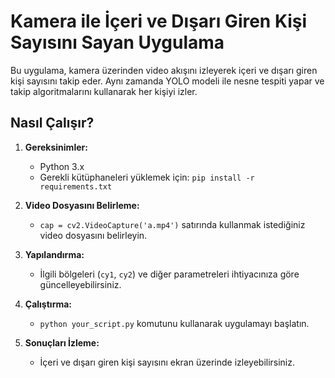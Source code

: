 # Kamera ile İçeri ve Dışarı Giren Kişi Sayısını Sayan Uygulama

Bu uygulama, kamera üzerinden video akışını izleyerek içeri ve dışarı giren kişi sayısını takip eder. Aynı zamanda YOLO modeli ile nesne tespiti yapar ve takip algoritmalarını kullanarak her kişiyi izler.

## Nasıl Çalışır?

1. **Gereksinimler:**
   - Python 3.x
   - Gerekli kütüphaneleri yüklemek için: `pip install -r requirements.txt`

2. **Video Dosyasını Belirleme:**
   - `cap = cv2.VideoCapture('a.mp4')` satırında kullanmak istediğiniz video dosyasını belirleyin.

3. **Yapılandırma:**
   - İlgili bölgeleri (`cy1`, `cy2`) ve diğer parametreleri ihtiyacınıza göre güncelleyebilirsiniz.

4. **Çalıştırma:**
   - `python your_script.py` komutunu kullanarak uygulamayı başlatın.

5. **Sonuçları İzleme:**
   - İçeri ve dışarı giren kişi sayısını ekran üzerinde izleyebilirsiniz.


